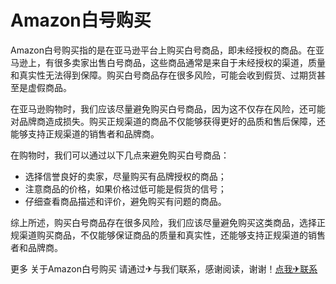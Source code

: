 # Amazon白号购买

Amazon白号购买指的是在亚马逊平台上购买白号商品，即未经授权的商品。在亚马逊上，有很多卖家出售白号商品，这些商品通常是来自于未经授权的渠道，质量和真实性无法得到保障。购买白号商品存在很多风险，可能会收到假货、过期货甚至是虚假商品。

在亚马逊购物时，我们应该尽量避免购买白号商品，因为这不仅存在风险，还可能对品牌商造成损失。购买正规渠道的商品不仅能够获得更好的品质和售后保障，还能够支持正规渠道的销售者和品牌商。

在购物时，我们可以通过以下几点来避免购买白号商品：
- 选择信誉良好的卖家，尽量购买有品牌授权的商品；
- 注意商品的价格，如果价格过低可能是假货的信号；
- 仔细查看商品描述和评价，避免购买有问题的商品。

综上所述，购买白号商品存在很多风险，我们应该尽量避免购买这类商品，选择正规渠道购买商品，不仅能够保证商品的质量和真实性，还能够支持正规渠道的销售者和品牌商。

更多 关于Amazon白号购买 请通过✈与我们联系，感谢阅读，谢谢！[点我✈联系](https://sms.k02.cc)